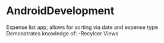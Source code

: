 # AndroidDevelopment
Expense list app, allows for sorting via date and expense type
Demonstrates knowledge of:
-Recylcer Views
